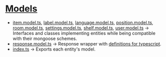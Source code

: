 # [Models](../../src/models)

* [item.model.ts](../../src/models/item.model.ts), [label.model.ts](../../src/models/label.model.ts), [language.model.ts](../../src/models/language.model.ts), [position.model.ts](../../src/models/position.model.ts), [room.model.ts](../../src/models/room.model.ts), [settings.model.ts](../../src/models/settings.model.ts), [shelf.model.ts](../../src/models/shelf.model.ts), [user.model.ts](../../src/models/user.model.ts) -> Interfaces and classes implementing entities while being compatible with their mongoose schemes.
* [response.model.ts](../../src/models/response.model.ts) -> Response wrapper with [definitions for typescript](../../src/models/response.model.d.ts). 
* [index.ts](../../src/models/index.ts) -> Exports each entity's model.